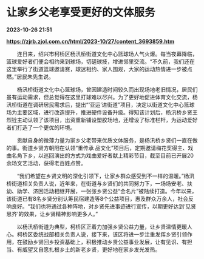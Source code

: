 # 让家乡父老享受更好的文体服务

**2023-10-26 21:51**

**https://zjrb.zjol.com.cn/html/2023-10/27/content_3693859.htm**

　　连日来，绍兴市柯桥区杨汛桥街道文化中心篮球场人气火爆。每当夜幕降临，篮球爱好者们便会相约来到球场，切磋球技，增进邻里交流。“不久前，我们还在这里举行了街道篮球邀请赛，球迷相约、家人围观，大家的运动热情进一步被点燃。”居民朱先生说。

　　杨汛桥街道文化中心篮球场，曾因建造时间较久而出现场地老旧情况，居民们虽有运动需求，但总觉得在这里打球难以尽兴。为了更好地促进体育文化交流，杨汛桥街道在调研居民需求后，提出“‘亚运’进街道”项目，决定以街道文化中心篮球场为主要区域，进行改造提升，推进硬件设备升级。得知该计划后，杨汛桥乡贤王烈铨主动认领了该项目，出资重新铺设塑胶场地，还增设了标准栏杆，为运动爱好者们打造了一个更优的环境。

　　贡献自身的微薄力量为家乡父老带来优质文体服务，是杨汛桥乡贤们一直在做的事。街道乡贤方朝阳在认领“重传承 品文化”项目后，定期邀请梅花奖得主、戏曲名角下乡，以巡回演出的方式为戏曲爱好者献上精彩节目，截至目前已开展20余场文艺活动，获得老百姓点赞。

　　“我们希望在乡贤文明的深化引领下，让家乡群众感受到不一样的温暖。”杨汛桥街道相关负责人说，近年来，在街道与乡贤们的共同努力下，一场场安老、扶幼、助学、济困活动相继开展，一张张乡贤公益“金名片”被陆续打造。今年以来，该街道已有8名乡贤分别认筹民宿建造等8个公益项目，惠及群众万余人，社会反响良好。“我们也将通过各种阵地，对乡贤先进事迹进行宣传，以期更好达到‘见贤思齐’的效果，让乡贤精神影响更多人。”

　　以杨汛桥街道为典型，柯桥区正着力加强乡贤公益力量，让乡贤温情更暖人心。柯桥区委统战部相关负责人说，接下来，该区将进一步注重发挥乡贤引领作用，在鼓励乡贤回乡投资基础上，积极推动乡贤公益事业发展，让有见识、有担当、有威望又自愿扎根乡土的新老乡贤，更好地在家乡发光发热。